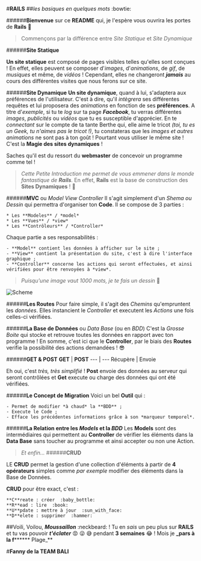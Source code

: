 #**RAILS**
##*les basiques en quelques mots*  :bowtie:

######**Bienvenue** sur ce **README** qui, je l'espère vous ouvrira les portes de **Rails**  :raised_hands:


> Commençons par la différence entre *Site Statique* et *Site Dynamique*


######**Site Statique**

**Un site statique** est composé de pages visibles telles qu'elles sont conçues ! 
En effet, elles peuvent se composer d'*images*, d'*animations*, de *gif*, de *musiques* et même, de *vidéos* ! Cependant, elles ne changeront **_jamais_** au cours des différentes visites que nous ferons sur ce site.

######**Site Dynamique**
**Un site dynamique**, quand à lui, s'adaptera aux préférences de l'utilisateur. C'est à dire, qu'il *intègrera* ses différentes requêtes et lui proposera des *animations* en fonction de ses **préférences**.
A titre d'*exemple*, si tu te *log* sur ta page **_Facebook_**, tu verras différentes *images*, *publicités* ou *vidéos* que tu es susceptible d'apprécier. En te *connectant* sur le compte de ta tante Berthe qui, elle aime le tricot *(toi, tu es un Geek, tu n'aimes pas le tricot !)*, tu constateras que les *images et autres animations* ne sont pas à ton goût ! Pourtant vous utiliser le même site ! 
C'est la **Magie des sites dynamiques** !

Saches qu'il est du ressort du **webmaster** de concevoir un programme comme tel !


> *Cette Petite Introduction me permet de vous emmener dans le monde fantastique de __Rails__.* En effet, **Rails** est la base de construction des **Sites Dynamiques** !  :muscle:


######**MVC** ou *Model View Controller*
Il s'agit simplement d'un *Shema ou Dessin* qui permettra d'organiser ton **Code**. Il se compose de 3 parties :
```
* Les **Modeles** / *model*
* Les **Vues** / *view*
* Les **Contrôleurs** / *Controller*
```
Chaque partie a ses responsabilités : 
```
- **Model** contient les données à afficher sur le site ;
- **View** contient la présentation du site, c'est à dire l'interface graphique ;
- **Controller** concerne les actions qui seront effectuées, et ainsi vérifiées pour être renvoyées à *view*.
```

> *Puisqu'une image vaut 1000 mots, je te fais un dessin*  :art:

![Scheme](2906/rails_architecture.png)


######**Les Routes**
Pour faire simple, il s'agit des *Chemins* qu'empruntent les *données*. Elles instancient le *Controller* et executent les *Actions* une fois celles-ci vérifiées.


######**La Base de Données** ou *Data Base* (ou en *BDD*)
C'est la *Grosse Boite* qui stocke et retrouve toutes les données en rapport avec ton programme ! En somme, c'est ici que le **Controller**, par le biais des **Routes** verifie la possibilité des actions demandées !  :sunglasses:


######**GET & POST**
**GET** | **POST**
--- | ---
Récupère | Envoie

Eh oui, c'est *très, très simplifié* !
**Post** envoie des données au serveur qui seront contrôlées et **Get** execute ou charge des données qui ont été vérifiées.


######**Le Concept de Migration**
Voici un bel **Outil** qui :
```
- Permet de modifier *à chaud* la **BDD** ;
- Execute le Code ;
- Efface les précédentes informations grâce à son *marqueur temporel*.
```

######**La Relation entre les _Models_ et la _BDD_**
Les **Models** sont des intermédiaires qui permettent au **Controller** de vérifier les éléments dans la **Data Base** sans toucher au programme et ainsi accepter ou non une Action.

> *Et enfin...*
######**CRUD**

LE **CRUD** permet la gestion d'une collection d'éléments à partir de **4 opérateurs** simples comme *par exemple* modifier des éléments dans la Base de Données. 

**CRUD** pour être exact, c'est :
```
**C**reate : créer  :baby_bottle:
**R**ead : lire  :book:
**U**pdate : mettre à jour  :sun_with_face:
**D**elete : supprimer  :hammer:
```

##Voili, Voilou, **_Moussaillon_**  :neckbeard: ! Tu en *sais* un peu plus sur **RAILS** et tu vas pouvoir **_t'éclater_**  :rage:  :stuck_out_tongue_winking_eye:  :sweat_smile: pendant **3 semaines**  :joy: ! Mois je **_pars à la f******** Plage_**

#**Fanny de la TEAM BALI**